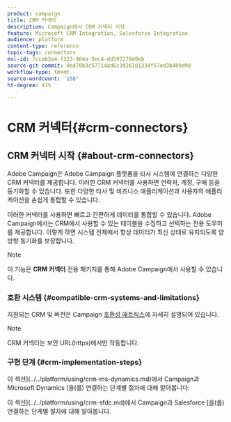 ```yaml
---
product: campaign
title: CRM 커넥터
description: Campaign에서 CRM 커넥터 시작
feature: Microsoft CRM Integration, Salesforce Integration
audience: platform
content-type: reference
topic-tags: connectors
exl-id: 7ccab3a4-f323-464a-9ec4-dd597279d0eb
source-git-commit: 0ed70b3c57714ad6c3926181334f57ed3b409d98
workflow-type: tm+mt
source-wordcount: '158'
ht-degree: 41%

---
```


# CRM 커넥터{#crm-connectors}



## CRM 커넥터 시작 {#about-crm-connectors}

Adobe Campaign은 Adobe Campaign 플랫폼을 타사 시스템에 연결하는 다양한 CRM 커넥터를 제공합니다. 이러한 CRM 커넥터를 사용하면 연락처, 계정, 구매 등을 동기화할 수 있습니다. 또한 다양한 타사 및 비즈니스 애플리케이션과 사용자의 애플리케이션을 손쉽게 통합할 수 있습니다.

이러한 커넥터를 사용하면 빠르고 간편하게 데이터를 통합할 수 있습니다. Adobe Campaign에서는 CRM에서 사용할 수 있는 테이블을 수집하고 선택하는 전용 도우미를 제공합니다. 이렇게 하면 시스템 전체에서 항상 데이터가 최신 상태로 유지되도록 양방향 동기화를 보장합니다.

>[!NOTE]
>
>이 기능은 **CRM 커넥터** 전용 패키지를 통해 Adobe Campaign에서 사용할 수 있습니다.


### 호환 시스템 {#compatible-crm-systems-and-limitations}

지원되는 CRM 및 버전은 Campaign [호환성 매트릭스](../../rn/using/compatibility-matrix.md)에 자세히 설명되어 있습니다.

>[!NOTE]
>
>CRM 커넥터는 보안 URL(https)에서만 작동합니다.

### 구현 단계 {#crm-implementation-steps}

이 섹션](../../platform/using/crm-ms-dynamics.md)에서 Campaign과 Microsoft Dynamics [을(를) 연결하는 단계별 절차에 대해 알아봅니다.


이 섹션](../../platform/using/crm-sfdc.md)에서 Campaign과 Salesforce [을(를) 연결하는 단계별 절차에 대해 알아봅니다.
